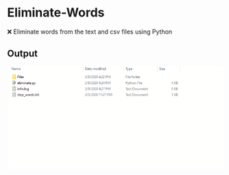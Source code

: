 # Eliminate-Words
❌ Eliminate words from the text and csv files using Python

## Output
![](demo.gif)
